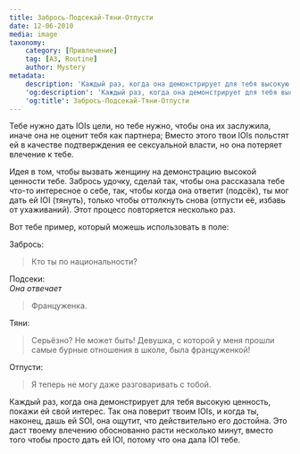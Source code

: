 ```yaml
---
title: Забрось-Подсекай-Тяни-Отпусти
date: 12-06-2010
media: image
taxonomy:
    category: [Привлечение]
	tag: [A3, Routine]
	author: Mystery
metadata:
    description: 'Каждый раз, когда она демонстрирует для тебя высокую ценность, покажи ей свой интерес.'
    'og:description': 'Каждый раз, когда она демонстрирует для тебя высокую ценность, покажи ей свой интерес.'
    'og:title': Забрось-Подсекай-Тяни-Отпусти
---
```


Тебе нужно дать IOIs цели, но тебе нужно, чтобы она их заслужила, иначе она не оценит тебя как партнера; Вместо этого твои IOIs польстят ей в качестве подтверждения ее сексуальной власти, но она потеряет влечение к тебе.

Идея в том, чтобы вызвать женщину на демонстрацию высокой ценности тебе. Забрось удочку, сделай так, чтобы она рассказала тебе что-то интересное о себе, так, чтобы когда она ответит (подсёк), ты мог дать ей IOI (тянуть), только чтобы оттолкнуть снова (отпусти её, избавь от ухаживаний). Этот процесс повторяется несколько раз.

Вот тебе пример, который можешь использовать в поле:

Забрось:
> Кто ты по национальности?

Подсеки:  
*Она отвечает*
> Француженка.

Тяни:
> Серьёзно? Не может быть! Девушка, с которой у меня прошли самые бурные отношения в школе, была француженкой!

Отпусти:
> Я теперь не могу даже разговаривать с тобой.

Каждый раз, когда она демонстрирует для тебя высокую ценность, покажи ей свой интерес. Так она поверит твоим IOIs, и когда ты, наконец, дашь ей SOI, она ощутит, что действительно его достойна. Это даст твоему влечению обоснованно расти несколько минут, вместо того чтобы просто дать ей IOI, потому что она дала IOI тебе.
